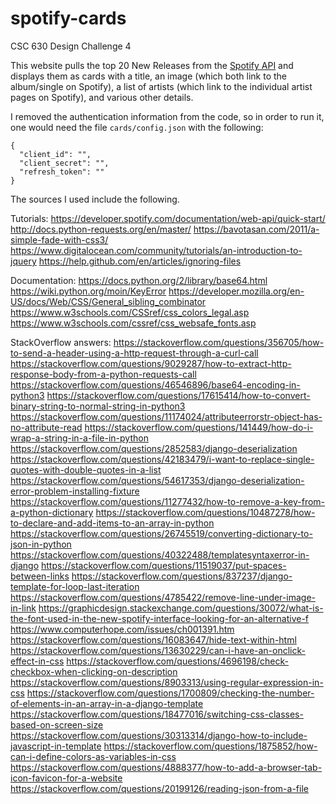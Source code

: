 # spotify-cards
CSC 630 Design Challenge 4

This website pulls the top 20 New Releases from the [Spotify API](https://api.spotify.com) and displays them as cards with a title, an image (which both link to the album/single on Spotify), a list of artists (which link to the individual artist pages on Spotify), and various other details.

I removed the authentication information from the code, so in order to run it, one would need the file `cards/config.json` with the following:
```
{
  "client_id": "",
  "client_secret": "",
  "refresh_token": ""
}
```

The sources I used include the following.

Tutorials:
https://developer.spotify.com/documentation/web-api/quick-start/
http://docs.python-requests.org/en/master/
https://bavotasan.com/2011/a-simple-fade-with-css3/
https://www.digitalocean.com/community/tutorials/an-introduction-to-jquery
https://help.github.com/en/articles/ignoring-files

Documentation:
https://docs.python.org/2/library/base64.html
https://wiki.python.org/moin/KeyError
https://developer.mozilla.org/en-US/docs/Web/CSS/General_sibling_combinator
https://www.w3schools.com/CSSref/css_colors_legal.asp
https://www.w3schools.com/cssref/css_websafe_fonts.asp

StackOverflow answers:
https://stackoverflow.com/questions/356705/how-to-send-a-header-using-a-http-request-through-a-curl-call
https://stackoverflow.com/questions/9029287/how-to-extract-http-response-body-from-a-python-requests-call
https://stackoverflow.com/questions/46546896/base64-encoding-in-python3
https://stackoverflow.com/questions/17615414/how-to-convert-binary-string-to-normal-string-in-python3
https://stackoverflow.com/questions/11174024/attributeerrorstr-object-has-no-attribute-read
https://stackoverflow.com/questions/141449/how-do-i-wrap-a-string-in-a-file-in-python
https://stackoverflow.com/questions/2852583/django-deserialization
https://stackoverflow.com/questions/42183479/i-want-to-replace-single-quotes-with-double-quotes-in-a-list
https://stackoverflow.com/questions/54617353/django-deserialization-error-problem-installing-fixture
https://stackoverflow.com/questions/11277432/how-to-remove-a-key-from-a-python-dictionary
https://stackoverflow.com/questions/10487278/how-to-declare-and-add-items-to-an-array-in-python
https://stackoverflow.com/questions/26745519/converting-dictionary-to-json-in-python
https://stackoverflow.com/questions/40322488/templatesyntaxerror-in-django
https://stackoverflow.com/questions/11519037/put-spaces-between-links
https://stackoverflow.com/questions/837237/django-template-for-loop-last-iteration
https://stackoverflow.com/questions/4785422/remove-line-under-image-in-link
https://graphicdesign.stackexchange.com/questions/30072/what-is-the-font-used-in-the-new-spotify-interface-looking-for-an-alternative-f
https://www.computerhope.com/issues/ch001391.htm
https://stackoverflow.com/questions/16083647/hide-text-within-html
https://stackoverflow.com/questions/13630229/can-i-have-an-onclick-effect-in-css
https://stackoverflow.com/questions/4696198/check-checkbox-when-clicking-on-description
https://stackoverflow.com/questions/8903313/using-regular-expression-in-css
https://stackoverflow.com/questions/1700809/checking-the-number-of-elements-in-an-array-in-a-django-template
https://stackoverflow.com/questions/18477016/switching-css-classes-based-on-screen-size
https://stackoverflow.com/questions/30313314/django-how-to-include-javascript-in-template
https://stackoverflow.com/questions/1875852/how-can-i-define-colors-as-variables-in-css
https://stackoverflow.com/questions/4888377/how-to-add-a-browser-tab-icon-favicon-for-a-website
https://stackoverflow.com/questions/20199126/reading-json-from-a-file
